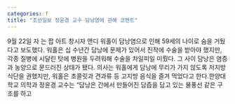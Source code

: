 ```yaml
---
categories: f
title: "조선일보 정윤경 교수 담낭염에 관해 코멘트"
---
```

9월 22일 자 는 팝 아트 창시자 앤디 워홀이 담낭염으로 인해 59세의 나이로 숨을 거뒀다고 보도했다. 워홀은 십 수년간 담낭에 문제가 있어서 진작에 수술을 받아야 했지만, 각종 질병에 시달린 탓에 병원을 두려워해 수술을 차일피일 미뤘다. 그 사이 담낭은 염증과 농양으로 문드러진 상태가 됐다. 의사는 워홀에게 담낭에 무리가 가지 않도록 저지방 식단을 권했지만, 워홀은 초콜릿과 견과류 등 고지방 음식을 즐겨 먹었다고 한다.한양대학교 의학과 정윤경 교수는 “담낭은 간에서 만들어진 담즙을 담고 있는 물풍선 같은 구조를 하고